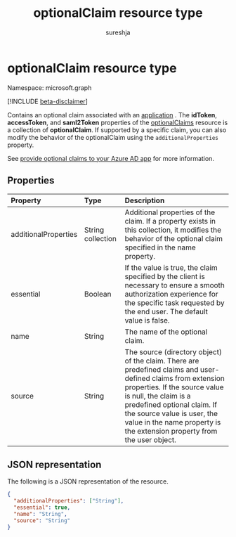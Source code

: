 ﻿---
title: "optionalClaim resource type"
description: "Contains an optional claim associated with an application."
localization_priority: Normal
author: "sureshja"
ms.prod: "microsoft-identity-platform"
doc_type: "resourcePageType"
---

# optionalClaim resource type

Namespace: microsoft.graph

[!INCLUDE [beta-disclaimer](../../includes/beta-disclaimer.md)]

Contains an optional claim associated with an [application](application.md) <!-- or a service principal -->. The **idToken**, **accessToken**, and **saml2Token** properties of the [optionalClaims](optionalclaims.md) resource is a collection of **optionalClaim**. If supported by a specific claim, you can also modify the behavior of the optionalClaim using the `additionalProperties` property. 

See [provide optional claims to your Azure AD app](https://docs.microsoft.com/azure/active-directory/develop/active-directory-optional-claims) for more information.

## Properties

| Property             | Type              | Description                                                                                                                                                                                                                                                                                                   |
| :------------------- | :---------------- | :------------------------------------------------------------------------------------------------------------------------------------------------------------------------------------------------------------------------------------------------------------------------------------------------------------ |
| additionalProperties | String collection | Additional properties of the claim. If a property exists in this collection, it modifies the behavior of the optional claim specified in the name property.                                                                                                                                                   |
| essential            | Boolean           | If the value is true, the claim specified by the client is necessary to ensure a smooth authorization experience for the specific task requested by the end user. The default value is false.                                                                                                                 |
| name                 | String            | The name of the optional claim.                                                                                                                                                                                                                                                                               |
| source               | String            | The source (directory object) of the claim. There are predefined claims and user-defined claims from extension properties. If the source value is null, the claim is a predefined optional claim. If the source value is user, the value in the name property is the extension property from the user object. |

## JSON representation

The following is a JSON representation of the resource.

<!-- {
  "blockType": "resource",
  "optionalProperties": [

  ],
  "@odata.type": "microsoft.graph.optionalClaim",
  "baseType": null
}-->

```json
{
  "additionalProperties": ["String"],
  "essential": true,
  "name": "String",
  "source": "String"
}
```

<!-- uuid: 16cd6b66-4b1a-43a1-adaf-3a886856ed98
2019-02-04 14:57:30 UTC -->

<!-- {
  "type": "#page.annotation",
  "description": "optionalClaim resource",
  "keywords": "",
  "section": "documentation",
  "tocPath": ""
}-->
